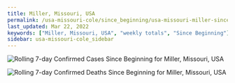 ```yaml
---
title: Miller, Missouri, USA
permalink: /usa-missouri-cole/since_beginning/usa-missouri-miller-since_beginning.html
last_updated: Mar 22, 2022
keywords: ["Miller, Missouri, USA", "weekly totals", "Since Beginning"]
sidebar: usa-missouri-cole_sidebar
---
```


![Rolling 7-day Confirmed Cases Since Beginning for Miller, Missouri, USA](/covid_tracker/images/graphs/usa-missouri-miller-rolling_7_days_confirmed-since_beginning_graph.png)

![Rolling 7-day Confirmed Deaths Since Beginning for Miller, Missouri, USA](/covid_tracker/images/graphs/usa-missouri-miller-rolling_7_days_deaths-since_beginning_graph.png)
